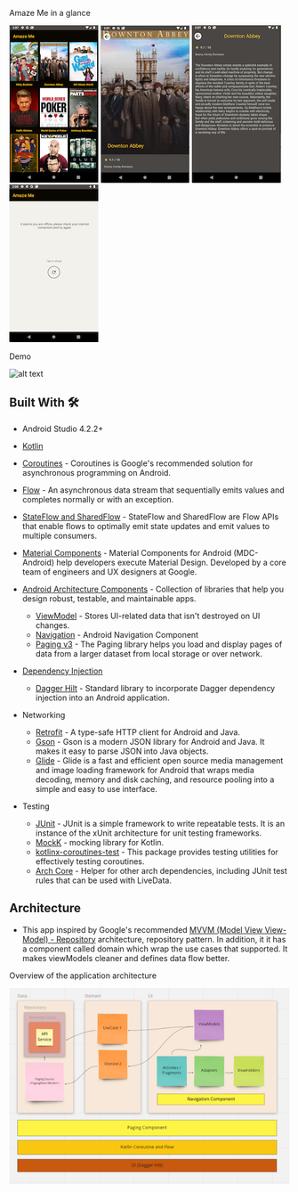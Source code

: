 
Amaze Me in a glance

![alt text](./demo/showlist.png "Show List") ![alt text](./demo/showdetail.png "Show Detail") ![alt text](./demo/showdetailscrolled.png "Show Detail Scrolled") ![alt text](./demo/showlistoffline.png "Show List Offline") 

Demo

![alt text](./demo/demo.gif "Demo") 


## Built With 🛠

- Android Studio 4.2.2+
- [Kotlin](https://kotlinlang.org/)
- [Coroutines](https://kotlinlang.org/docs/coroutines-overview.html) - Coroutines is Google's recommended solution for asynchronous programming on Android. 
- [Flow](https://kotlin.github.io/kotlinx.coroutines/kotlinx-coroutines-core/kotlinx.coroutines.flow/-flow/) - An asynchronous data stream that sequentially emits values and completes normally or with an exception.
- [StateFlow and SharedFlow](https://developer.android.com/kotlin/flow/stateflow-and-sharedflow) - StateFlow and SharedFlow are Flow APIs that enable flows to optimally emit state updates and emit values to multiple consumers.
- [Material Components](https://github.com/material-components/material-components-android) - Material Components for Android (MDC-Android) help developers execute Material Design. Developed by a core team of engineers and UX designers at Google.
- [Android Architecture Components](https://developer.android.com/topic/libraries/architecture) - Collection of libraries that help you design robust, testable, and maintainable apps.
  - [ViewModel](https://developer.android.com/topic/libraries/architecture/viewmodel) - Stores UI-related data that isn't destroyed on UI changes.
  - [Navigation](https://developer.android.com/guide/navigation/navigation-getting-started) - Android Navigation Component
  - [Paging v3](https://developer.android.com/topic/libraries/architecture/paging/v3-overview) - The Paging library helps you load and display pages of data from a larger dataset from local storage or over network.
- [Dependency Injection](https://developer.android.com/training/dependency-injection)
  - [Dagger Hilt](https://dagger.dev/hilt/) - Standard library to incorporate Dagger dependency injection into an Android application.

- Networking
  - [Retrofit](https://square.github.io/retrofit/) - A type-safe HTTP client for Android and Java.
  - [Gson](https://github.com/google/gson) - Gson is a modern JSON library for Android and Java. It makes it easy to parse JSON into Java objects.
  - [Glide](https://github.com/bumptech/glide) - Glide is a fast and efficient open source media management and image loading framework for Android that wraps media decoding, memory and disk caching, and resource pooling into a simple and easy to use interface.

- Testing
  - [JUnit](https://junit.org/junit4/) - JUnit is a simple framework to write repeatable tests. It is an instance of the xUnit architecture for unit testing frameworks.
  - [MockK](https://mockk.io/) - mocking library for Kotlin.
  - [kotlinx-coroutines-test](https://kotlin.github.io/kotlinx.coroutines/kotlinx-coroutines-test/) - This package provides testing utilities for effectively testing coroutines.
  - [Arch Core](https://developer.android.com/jetpack/androidx/releases/arch-core) - Helper for other arch dependencies, including JUnit test rules that can be used with LiveData.


## Architecture
- This app inspired by Google's recommended [MVVM (Model View View-Model) - Repository](https://developer.android.com/jetpack/docs/guide#recommended-app-arch) architecture, repository pattern. In addition, it it has a component called domain which wrap the use cases that supported. It makes viewModels cleaner and defines data flow better.

Overview of the application architecture

![alt text](./demo/architecture.png "Architecture Overview")

